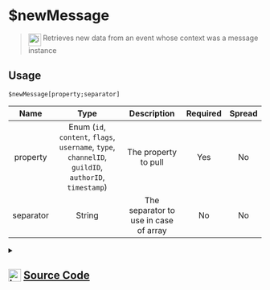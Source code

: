 # $newMessage
> <img align="top" src="https://upload.wikimedia.org/wikipedia/commons/thumb/e/e4/Infobox_info_icon.svg/160px-Infobox_info_icon.svg.png?20150409153300" alt="image" width="25" height="auto"> Retrieves new data from an event whose context was a message instance
## Usage
```
$newMessage[property;separator]
```
| Name | Type | Description | Required | Spread
| :---: | :---: | :---: | :---: | :---: |
property | Enum (`id`, `content`, `flags`, `username`, `type`, `channelID`, `guildID`, `authorID`, `timestamp`) | The property to pull | Yes | No
separator | String | The separator to use in case of array | No | No
<details>
<summary>
    
## <img align="top" src="https://cdn4.iconfinder.com/data/icons/iconsimple-logotypes/512/github-512.png" alt="image" width="25" height="auto">  [Source Code](https://github.com/tryforge/ForgeScript-V2/blob/main/src/native/newMessage.ts)
    
</summary>
    
```ts
import { MessageProperties, MessageProperty } from "../properties/message"
import { ArgType, NativeFunction, Return } from "../structures"

export default new NativeFunction({
    name: "$newMessage",
    version: "1.0.0",
    description: "Retrieves new data from an event whose context was a message instance",
    brackets: true,
    unwrap: true,
    args: [
        {
            name: "property",
            description: "The property to pull",
            rest: false,
            type: ArgType.Enum,
            enum: MessageProperty,
            required: true
        },
        {
            name: "separator",
            description: "The separator to use in case of array",
            rest: false,
            type: ArgType.String
        }
    ],
    execute(ctx, [ prop, sep ]) {
        return Return.success(
            MessageProperties[prop](ctx.states?.message?.new, sep)
        )
    },
})
```
    
</details>